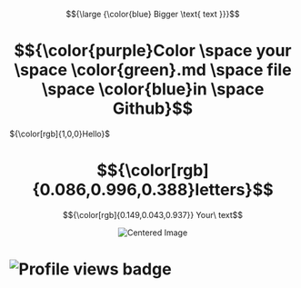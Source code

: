 

<!---Colorable text --->

$${\large {\color{blue} Bigger \text{ text }}}$$
# $${\color{purple}Color \space your \space \color{green}.md \space file \space \color{blue}in \space Github}$$
${\color[rgb]{1,0,0}Hello}$
# $${\color[rgb]{0.086,0.996,0.388}letters}$$
$${\color[rgb]{0.149,0.043,0.937}} Your\ text$$


<div style="text-align: center;">
  <img src="https://media.discordapp.net/attachments/975865507653759007/1403407255776264232/IMG_1754.png?ex=6897705b&is=68961edb&hm=7325407ff3dc7ccbf41579671030c7408358c322937e918f6f11ac89050fc9a5&=&format=webp&quality=lossless&width=1269&height=153" alt="Centered Image">
</div>

<!--- Display profile views --->
<h1 align="left">
  <img src="https://komarev.com/ghpvc/?username=CrazedNova&style=for-the-badge&color=fa00c4" alt="Profile views badge">
</h1>

